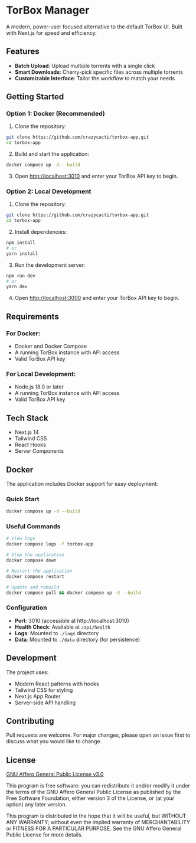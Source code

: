 # TorBox Manager

A modern, power-user focused alternative to the default TorBox UI. Built with Next.js for speed and efficiency.

## Features

- **Batch Upload**: Upload multiple torrents with a single click
- **Smart Downloads**: Cherry-pick specific files across multiple torrents
- **Customizable Interface**: Tailor the workflow to match your needs

## Getting Started

### Option 1: Docker (Recommended)

1. Clone the repository:
```bash
git clone https://github.com/crazycacti/torbox-app.git
cd torbox-app
```

2. Build and start the application:
```bash
docker compose up -d --build
```

3. Open [http://localhost:3010](http://localhost:3010) and enter your TorBox API key to begin.

### Option 2: Local Development

1. Clone the repository:
```bash
git clone https://github.com/crazycacti/torbox-app.git
cd torbox-app
```

2. Install dependencies:
```bash
npm install
# or
yarn install
```

3. Run the development server:
```bash
npm run dev
# or
yarn dev
```

4. Open [http://localhost:3000](http://localhost:3000) and enter your TorBox API key to begin.

## Requirements

### For Docker:
- Docker and Docker Compose
- A running TorBox instance with API access
- Valid TorBox API key

### For Local Development:
- Node.js 18.0 or later
- A running TorBox instance with API access
- Valid TorBox API key

## Tech Stack

- Next.js 14
- Tailwind CSS
- React Hooks
- Server Components

## Docker

The application includes Docker support for easy deployment:

### Quick Start
```bash
docker compose up -d --build
```

### Useful Commands
```bash
# View logs
docker compose logs -f torbox-app

# Stop the application
docker compose down

# Restart the application
docker compose restart

# Update and rebuild
docker compose pull && docker compose up -d --build
```

### Configuration
- **Port**: 3010 (accessible at http://localhost:3010)
- **Health Check**: Available at `/api/health`
- **Logs**: Mounted to `./logs` directory
- **Data**: Mounted to `./data` directory (for persistence)

## Development

The project uses:
- Modern React patterns with hooks
- Tailwind CSS for styling
- Next.js App Router
- Server-side API handling

## Contributing

Pull requests are welcome. For major changes, please open an issue first to discuss what you would like to change.

## License

[GNU Affero General Public License v3.0](https://choosealicense.com/licenses/agpl-3.0/)

This program is free software: you can redistribute it and/or modify it under the terms of the GNU Affero General Public License as published by the Free Software Foundation, either version 3 of the License, or (at your option) any later version.

This program is distributed in the hope that it will be useful, but WITHOUT ANY WARRANTY; without even the implied warranty of MERCHANTABILITY or FITNESS FOR A PARTICULAR PURPOSE. See the GNU Affero General Public License for more details.
